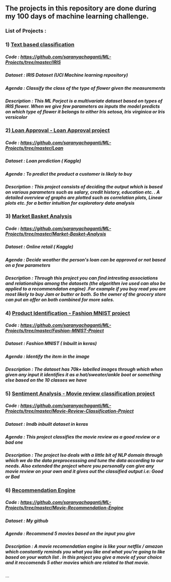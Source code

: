 ## The projects in this repository are done during my 100 days of machine learning challenge. 

### List of Projects : 

###  1) <ins> Text based classification </ins>

##### Code : https://github.com/saranyachaganti/ML-Projects/tree/master/IRIS
##### Dataset : IRIS Dataset (UCI Machine learning repository)
##### Agenda : Classify the class of the type of flower given the measurements
##### Description : This ML Porject is a multivariate dataset based on types of IRIS flower. When we give few parameters as inputs the model predicts on which type of flower it belongs to either Iris setosa, Iris virginica or Iris versicolor

### 2)<ins> Loan Approval - Loan Approval project </ins>

##### Code : https://github.com/saranyachaganti/ML-Projects/tree/master/Loan
##### Dataset : Loan prediction ( Kaggle)
##### Agenda : To predict the product a customer is likely to buy
##### Description : This project consists of deciding the output which is based on various parameters such as salary, credit history, education etc. . A detailed overview of graphs are plotted such as correlation plots, Linear plots etc. for a better intuition for exploratory data analysis

### 3) <ins> Market Basket Analysis </ins>

##### Code : https://github.com/saranyachaganti/ML-Projects/tree/master/Market-Basket-Analysis
##### Dataset : Online retail ( Kaggle)
##### Agenda : Decide weather the person's loan can be approved or not based on a few parameters
##### Description : Through this project you can find intresting associations and relationships among the datasets (the algorithm ive used can also be applied to a  recommendaton engine) .For example if you buy read you are most likely to buy Jam or butter or both. So the owner of the grocery store can put an offer on both combined for more sales. 

### 4) <ins> Product Identification - Fashion MNIST project </ins>

##### Code : https://github.com/saranyachaganti/ML-Projects/tree/master/Fashion-MNIST-Project
##### Dataset : Fashion MNIST ( Inbuilt in keras)
##### Agenda : Identify the item in the image
##### Description : The dataset has 70k+ labelled images through which when given any input it identifies it as a hat/sweater/ankle boot or something else based on the 10 classes we have 

### 5) <ins> Sentiment Analysis - Movie review classification project </ins>

##### Code : https://github.com/saranyachaganti/ML-Projects/tree/master/Movie-Review-Classification-Project
##### Dataset : Imdb inbuilt dataset in keras
##### Agenda : This project classifies the movie review as a good review or a bad one
##### Description : The project lso deals with a little bit of NLP domain through which we do the data preprocesssing and tune the data according to our needs. Also extended the project where you personally can give any movie review on your own and it gives out the classified output i.e: Good or Bad

### 6) <ins> Recommendation Engine </ins>

##### Code : https://github.com/saranyachaganti/ML-Projects/tree/master/Movie-Recommendation-Engine
##### Dataset : My github
##### Agenda : Recommend 5 movies based on the input you give
##### Description : A movie recomendation engine is like your netflix / amazon which constantly reminds you what you like and what you're going to like based on your watch list . In this project you give a movie of your choice and it reccomends 5 other movies which are related to that movie.

...
